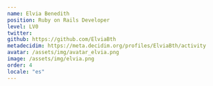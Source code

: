 ```yaml
---
name: Elvia Benedith
position: Ruby on Rails Developer
level: LV0
twitter: 
github: https://github.com/ElviaBth
metadecidim: https://meta.decidim.org/profiles/ElviaBth/activity
avatar: /assets/img/avatar_elvia.png
image: /assets/img/elvia.png
order: 4
locale: "es"
---
```

